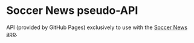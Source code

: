 # Soccer News pseudo-API

API (provided by GitHub Pages) exclusively to use with the [Soccer News app](https://lionelsu.github.io/Santander-mobile-developer_repo/app-soccer-news/).
